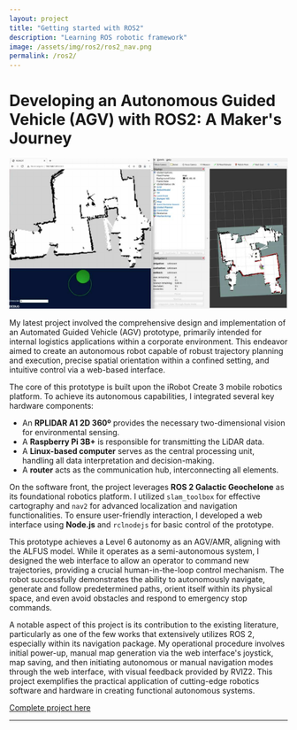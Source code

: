 ```yaml
---
layout: project
title: "Getting started with ROS2"
description: "Learning ROS robotic framework"
image: /assets/img/ros2/ros2_nav.png
permalink: /ros2/
---
```


# Developing an Autonomous Guided Vehicle (AGV) with ROS2: A Maker's Journey

![ROS2_NAV](/assets/img/ros2/ros2_nav.png)

My latest project involved the comprehensive design and implementation of an Automated Guided Vehicle (AGV) prototype, primarily intended for internal logistics applications within a corporate environment. This endeavor aimed to create an autonomous robot capable of robust trajectory planning and execution, precise spatial orientation within a confined setting, and intuitive control via a web-based interface.

The core of this prototype is built upon the iRobot Create 3 mobile robotics platform. To achieve its autonomous capabilities, I integrated several key hardware components:
* An **RPLIDAR A1 2D 360º** provides the necessary two-dimensional vision for environmental sensing. 
* A **Raspberry Pi 3B+** is responsible for transmitting the LiDAR data. 
* A **Linux-based computer** serves as the central processing unit, handling all data interpretation and decision-making. 
* A **router** acts as the communication hub, interconnecting all elements. 

On the software front, the project leverages **ROS 2 Galactic Geochelone** as its foundational robotics platform. I utilized `slam_toolbox` for effective cartography and `nav2` for advanced localization and navigation functionalities. To ensure user-friendly interaction, I developed a web interface using **Node.js** and `rclnodejs` for basic control of the prototype. 

This prototype achieves a Level 6 autonomy as an AGV/AMR, aligning with the ALFUS model. While it operates as a semi-autonomous system, I designed the web interface to allow an operator to command new trajectories, providing a crucial human-in-the-loop control mechanism. The robot successfully demonstrates the ability to autonomously navigate, generate and follow predetermined paths, orient itself within its physical space, and even avoid obstacles and respond to emergency stop commands.

A notable aspect of this project is its contribution to the existing literature, particularly as one of the few works that extensively utilizes ROS 2, especially within its navigation package. My operational procedure involves initial power-up, manual map generation via the web interface's joystick, map saving, and then initiating autonomous or manual navigation modes through the web interface, with visual feedback provided by RVIZ2. This project exemplifies the practical application of cutting-edge robotics software and hardware in creating functional autonomous systems.

[Complete project here](https://www.academia.edu/125034170/Prototipo_de_AGV_mediante_ROS2)

---
